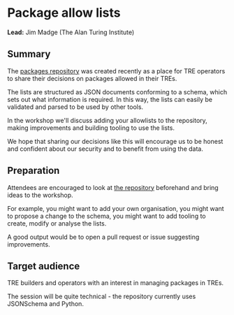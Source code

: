 # Package allow lists

**Lead:** Jim Madge (The Alan Turing Institute)

## Summary

The [packages repository](https://github.com/uk-tre/packages) was created recently as a place for TRE operators to share their decisions on packages allowed in their TREs.

The lists are structured as JSON documents conforming to a schema, which sets out what information is required.
In this way, the lists can easily be validated and parsed to be used by other tools.

In the workshop we'll discuss adding your allowlists to the repository, making improvements and building tooling to use the lists.

We hope that sharing our decisions like this will encourage us to be honest and confident about our security and to benefit from using the data.

## Preparation

Attendees are encouraged to look at [the repository](https://github.com/uk-tre/packages) beforehand and bring ideas to the workshop.

For example, you might want to add your own organisation, you might want to propose a change to the schema, you might want to add tooling to create, modify or analyse the lists.

A good output would be to open a pull request or issue suggesting improvements.

## Target audience

TRE builders and operators with an interest in managing packages in TREs.

The session will be quite technical - the repository currently uses JSONSchema and Python.
